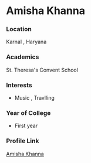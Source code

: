 # Amisha Khanna

### Location

Karnal , Haryana

### Academics

St. Theresa's Convent School

### Interests

-  Music , Travlling

### Year of College

- First year

### Profile Link

[Amisha Khanna](https://github.com/amishakhanna)

